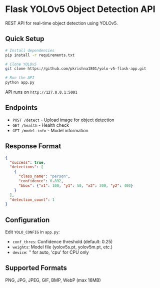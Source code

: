 # Flask YOLOv5 Object Detection API

REST API for real-time object detection using YOLOv5.

## Quick Setup

```bash
# Install dependencies
pip install -r requirements.txt

# Clone YOLOv5
git clone https://github.com/pkrishna1801/yolo-v5-flask-app.git

# Run the API
python app.py
```

API runs on `http://127.0.0.1:5001`

## Endpoints

- `POST /detect` - Upload image for object detection
- `GET /health` - Health check
- `GET /model-info` - Model information

## Response Format

```json
{
  "success": true,
  "detections": [
    {
      "class_name": "person",
      "confidence": 0.892,
      "bbox": {"x1": 100, "y1": 50, "x2": 300, "y2": 400}
    }
  ],
  "detection_count": 1
}
```

## Configuration

Edit `YOLO_CONFIG` in `app.py`:
- `conf_thres`: Confidence threshold (default: 0.25)
- `weights`: Model file (yolov5s.pt, yolov5m.pt, etc.)
- `device`: '' for auto, 'cpu' for CPU only

## Supported Formats

PNG, JPG, JPEG, GIF, BMP, WebP (max 16MB)